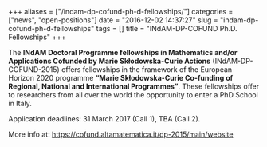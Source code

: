 +++
aliases = ["/indam-dp-cofund-ph-d-fellowships/"]
categories = ["news", "open-positions"]
date = "2016-12-02 14:37:27"
slug = "indam-dp-cofund-ph-d-fellowships"
tags = []
title = "INdAM-DP-COFUND Ph.D. Fellowships"
+++

The **INdAM Doctoral Programme fellowships in Mathematics and/or
Applications Cofunded by Marie Skłodowska-Curie Actions**
(INdAM-DP-COFUND-2015) offers fellowships in the framework of the
European Horizon 2020 programme **“Marie Skłodowska-Curie Co-funding of
Regional, National and International Programmes”**. These fellowships
offer to researchers from all over the world the opportunity to enter a
PhD School in Italy.

Application deadlines: 31 March 2017 (Call 1), TBA (Call 2).

More info at: <https://cofund.altamatematica.it/dp-2015/main/website>

 


